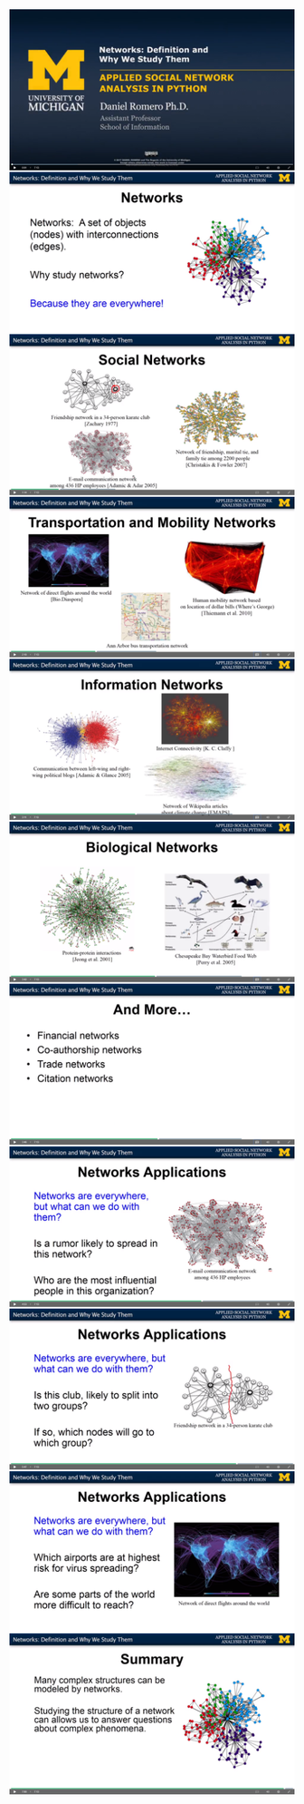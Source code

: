 <img src='../images/1.png' />
<img src='../images/2.png' />
<img src='../images/3.png' />
<img src='../images/4.png' />
<img src='../images/5.png' />
<img src='../images/6.png' />
<img src='../images/7.png' />
<img src='../images/8.png' />
<img src='../images/9.png' />
<img src='../images/10.png' />
<img src='../images/11.png' />
